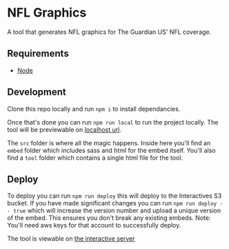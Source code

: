 # NFL Graphics

A tool that generates NFL graphics for The Guardian US' NFL coverage.

## Requirements
* [Node](https://nodejs.org/en/download/)

## Development
Clone this repo locally and run `npm i` to install dependancies.

Once that's done you can run `npm run local` to run the project locally. The tool will be previewable on [localhost url](http://localhost:8080/tools/trump-russia-graphics/).

The `src` folder is where all the magic happens. Inside here you'll find an `embed` folder which includes sass and html for the embed itself. You'll also find a `tool` folder which contains a single html file for the tool.

## Deploy
To deploy you can run `npm run deploy` this will deploy to the Interactives S3 bucket. If you have made significant changes you can run `npm run deploy -- true` which will increase the version number and upload a unique version of the embed. This ensures you don't break any existing embeds. Note: You'll need aws keys for that account to successfully deploy.

The tool is viewable on [the interactive server](https://interactive.guim.co.uk/tools/nfl-graphics/)
